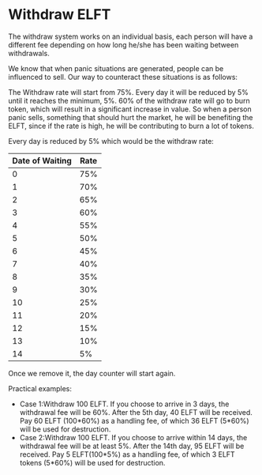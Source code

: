 # Withdraw ELFT

The withdraw system works on an individual basis, each person will have a different fee depending on how long he/she has been waiting between withdrawals.

We know that when panic situations are generated, people can be influenced to sell. Our way to counteract these situations is as follows:

The Withdraw rate will start from 75%. Every day it will be reduced by 5% until it reaches the minimum, 5%. 60% of the withdraw rate will go to burn token, which will result in a significant increase in value. So when a person panic sells, something that should hurt the market, he will be benefiting the ELFT, since if the rate is high, he will be contributing to burn a lot of tokens.

Every day is reduced by 5% which would be the withdraw rate:

| Date of Waiting | Rate |
| --------------- | ---- |
| 0               | 75%  |
| 1               | 70%  |
| 2               | 65%  |
| 3               | 60%  |
| 4               | 55%  |
| 5               | 50%  |
| 6               | 45%  |
| 7               | 40%  |
| 8               | 35%  |
| 9               | 30%  |
| 10              | 25%  |
| 11              | 20%  |
| 12              | 15%  |
| 13              | 10%  |
| 14              | 5%   |

Once we remove it, the day counter will start again.

Practical examples:

* Case 1:Withdraw 100 ELFT. If you choose to arrive in 3 days, the withdrawal fee will be 60%. After the 5th day, 40 ELFT will be received. Pay 60 ELFT (100\*60%) as a handling fee, of which 36 ELFT (5\*60%) will be used for destruction.
* Case 2:Withdraw 100 ELFT. If you choose to arrive within 14 days, the withdrawal fee will be at least 5%. After the 14th day, 95 ELFT will be received. Pay 5 ELFT(100\*5%) as a handling fee, of which 3 ELFT tokens (5\*60%) will be used for destruction.
